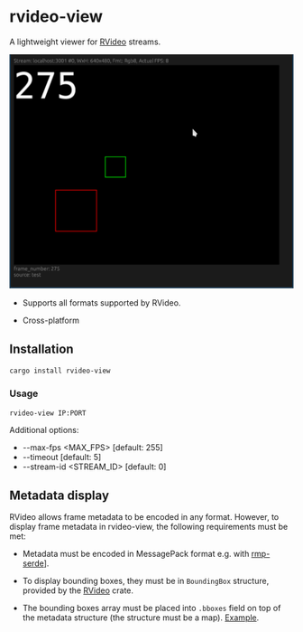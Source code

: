 # rvideo-view

A lightweight viewer for [RVideo](https://crates.io/crates/rvideo) streams.

<img
src="https://raw.githubusercontent.com/roboplc/rvideo/main/rvideo-view/rvideo-view.png"
width="600" />

* Supports all formats supported by RVideo.

* Cross-platform

## Installation

```
cargo install rvideo-view
```

### Usage

```
rvideo-view IP:PORT
```

Additional options:

* --max-fps <MAX_FPS>      [default: 255]
* --timeout <TIMEOUT>      [default: 5]
* --stream-id <STREAM_ID>  [default: 0]

## Metadata display

RVideo allows frame metadata to be encoded in any format. However, to display
frame metadata in rvideo-view, the following requirements must be met:

* Metadata must be encoded in MessagePack format e.g. with
  [rmp-serde](https://crates.io/crates/rmp-serde)].

* To display bounding boxes, they must be in `BoundingBox` structure, provided
  by the [RVideo](https://crates.io/crates/rvideo) crate.

* The bounding boxes array must be placed into `.bboxes` field on top of the
  metadata structure (the structure must be a map).
  [Example](https://github.com/roboplc/rvideo/blob/main/examples/server.rs).
